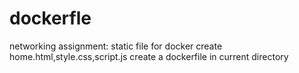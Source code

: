 # dockerfle
networking assignment: static file for docker
create home.html,style.css,script.js
create a dockerfile in current directory 
